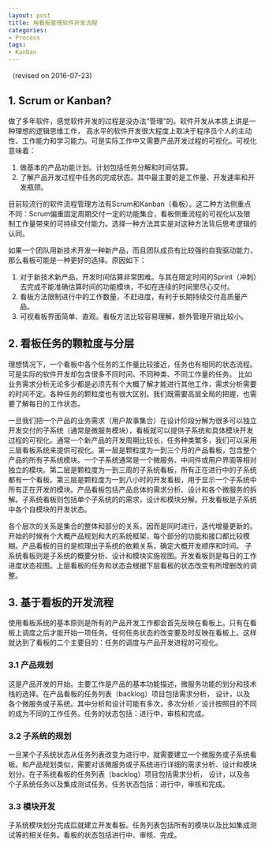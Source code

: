 ```yaml
---
layout: post
title: 用看板管理软件开发流程
categories:
- Process
tags:
- Kanban
---
```


（revised on 2016-07-23)
## 1. Scrum or Kanban?
做了多年软件，感觉软件开发的过程是没办法“管理”的。软件开发从本质上讲是一种理想的逻辑思维工作， 高水平的软件开发很大程度上取决于程序员个人的主动性、工作能力和学习能力。可是实际工作中又需要产品开发过程的可视化。可视化意味着：
1. 做基本的产品功能计划。计划包括任务分解和时间估算。
2. 了解产品开发过程中任务的完成状态。其中最主要的是工作量、开发速率和开发瓶颈。

目前较流行的软件流程管理方法有Scrum和Kanban（看板）。这二种方法侧重点不同：Scrum偏重固定周期交付一定的功能集合，看板侧重流程的可视化以及限制工作量带来的可持续交付能力。选择一种方法其实是对这种方法背后思考逻辑的认同。

如果一个团队用新技术开发一种新产品，而且团队成员有比较强的自我驱动能力，那么看板可能是一种更好的选择。原因如下：
1. 对于新技术新产品，开发时间估算非常困难。与其在限定时间的Sprint（冲刺）去完成不能准确估算时间的功能模块，不如在连续的时间里尽心交付。
2. 看板方法限制进行中的工作数量，不赶进度，有利于长期持续交付高质量产品。
3. 可视看板界面简单、直观。看板方法比较容易理解，额外管理开销比较小。

## 2. 看板任务的颗粒度与分层
理想情况下，一个看板中各个任务的工作量比较接近，任务也有相同的状态流程。可是实际的软件开发却包含很多不同时间、不同种类、不同工作量的任务。 比如业务需求分析无论多少都是必须先有个大概了解才能进行其他工作，需求分析需要的时间不定。各种任务的颗粒度也有很大区别。我们既需要高层全局的把握，也需要了解每日的工作状态。

一旦我们把一个产品的业务需求（用户故事集合）在设计阶段分解为很多可以独立开发交付的子系统（通常是微服务模块），看板就可以提供子系统和具体模块开发过程的可视化。通常一个新产品的开发周期比较长，任务种类繁多，我们可以采用三层看板系统来提供可视化。第一层是颗粒度为一到三个月的产品看板，包含整个产品的所有子系统模块。一个子系统通常是一个微服务、中间件或用户界面等相对独立的模块。第二层是颗粒度为一到三周的子系统看板，所有正在进行中的子系统都有一个看板。第三层是颗粒度为一到八小时的开发看板，用于显示一个子系统中所有正在开发的模块。产品看板包括产品总体的需求分析、设计和各个微服务的拆解。子系统看板则包括单个子系统的的需求，设计和模块分解。开发看板是子系统中各个自模块的开发状态。

各个层次的关系是集合的整体和部分的关系，因而是同时进行，迭代增量更新的。开始的时候有个大概产品规划和大的系统框架，每个部分的功能和接口都比较模糊。产品看板的目的是梳理出子系统的依赖关系，确定大概开发顺序和时间。 子系统看板则是子系统的概要分析、设计和模块实施视图。开发看板则是每日的工作进度状态视图。上层看板的任务和状态会根据下层看板的状态改变有所增删改的调整。

## 3. 基于看板的开发流程
使用看板系统的基本原则是所有的产品开发工作都会首先反映在看板上。只有在看板上调度之后才能开始一项任务。任何任务状态的改变要及时反映在看板上。这样就达到了看板的二个主要目的：任务的调度与产品开发进程的可视化。
### 3.1 产品规划
这是产品开发的开始。主要工作是产品的基本功能描述，微服务功能的划分和技术栈的选择。在产品看板的任务列表（backlog）项目包括需求分析， 设计，以及各个微服务或子系统。其中分析和设计可能有多次，多次分析／设计按照目的不同的成为不同的工作任务。任务的状态包括：进行中，审核和完成。
### 3.2 子系统的规划
一旦某个子系统状态从任务列表改变为进行中，就需要建立一个微服务或子系统看板。和产品规划类似，需要对该微服务或子系统进行详细的需求分析、设计和模块划分。在子系统看板的任务列表（backlog）项目包括需求分析， 设计，以及各个子系统任务以及集成测试任务。任务状态包括：进行中，审核和完成。
### 3.3 模块开发
子系统模块划分完成后就建立开发看板。任务列表包括所有的模块以及比如集成测试等的相关任务。看板的状态包括进行中、审核、完成。
